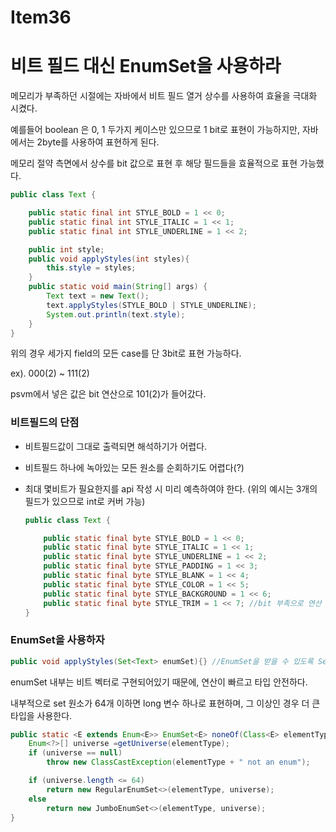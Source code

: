 # Item36

# 비트 필드 대신 EnumSet을 사용하라

메모리가 부족하던 시절에는 자바에서 비트 필드 열거 상수를 사용하여 효율을 극대화 시켰다.

예를들어 boolean 은 0, 1 두가지 케이스만 있으므로 1 bit로 표현이 가능하지만, 자바에서는  2byte를 사용하여 표현하게 된다.

메모리 절약 측면에서 상수를 bit 값으로 표현 후 해당 필드들을 효율적으로 표현 가능했다.

```java
public class Text {

    public static final int STYLE_BOLD = 1 << 0;
    public static final int STYLE_ITALIC = 1 << 1;
    public static final int STYLE_UNDERLINE = 1 << 2;

    public int style;
    public void applyStyles(int styles){
        this.style = styles;
    }
    public static void main(String[] args) {
        Text text = new Text();
        text.applyStyles(STYLE_BOLD | STYLE_UNDERLINE);
        System.out.println(text.style);
    }
}
```

위의 경우 세가지 field의 모든 case를 단 3bit로 표현 가능하다.

ex). 000(2) ~ 111(2)

psvm에서 넣은 값은 bit 연산으로 101(2)가 들어갔다.

### 비트필드의 단점

- 비트필드값이 그대로 출력되면 해석하기가 어렵다.
- 비트필드 하나에 녹아있는 모든 원소를 순회하기도 어렵다(?)
- 최대 몇비트가 필요한지를 api 작성 시 미리 예측하여야 한다. (위의 예시는 3개의 필드가 있으므로 int로 커버 가능)
    
    ```java
    public class Text {
    
        public static final byte STYLE_BOLD = 1 << 0;
        public static final byte STYLE_ITALIC = 1 << 1;
        public static final byte STYLE_UNDERLINE = 1 << 2;
        public static final byte STYLE_PADDING = 1 << 3;
        public static final byte STYLE_BLANK = 1 << 4;
        public static final byte STYLE_COLOR = 1 << 5;
        public static final byte STYLE_BACKGROUND = 1 << 6;
        public static final byte STYLE_TRIM = 1 << 7; //bit 부족으로 연산 불가
    }
    ```
    

### EnumSet을 사용하자

```java
public void applyStyles(Set<Text> enumSet){} //EnumSet을 받을 수 있도록 Set인터페이스 지정
```

enumSet 내부는 비트 벡터로 구현되어있기 때문에, 연산이 빠르고 타입 안전하다.

내부적으로 set 원소가 64개 이하면 long 변수 하나로 표현하며, 그 이상인 경우 더 큰 타입을 사용한다.

```java
public static <E extends Enum<E>> EnumSet<E> noneOf(Class<E> elementType) {
    Enum<?>[] universe =getUniverse(elementType);
    if (universe == null)
        throw new ClassCastException(elementType + " not an enum");

    if (universe.length <= 64)
        return new RegularEnumSet<>(elementType, universe);
    else
        return new JumboEnumSet<>(elementType, universe);
}

```